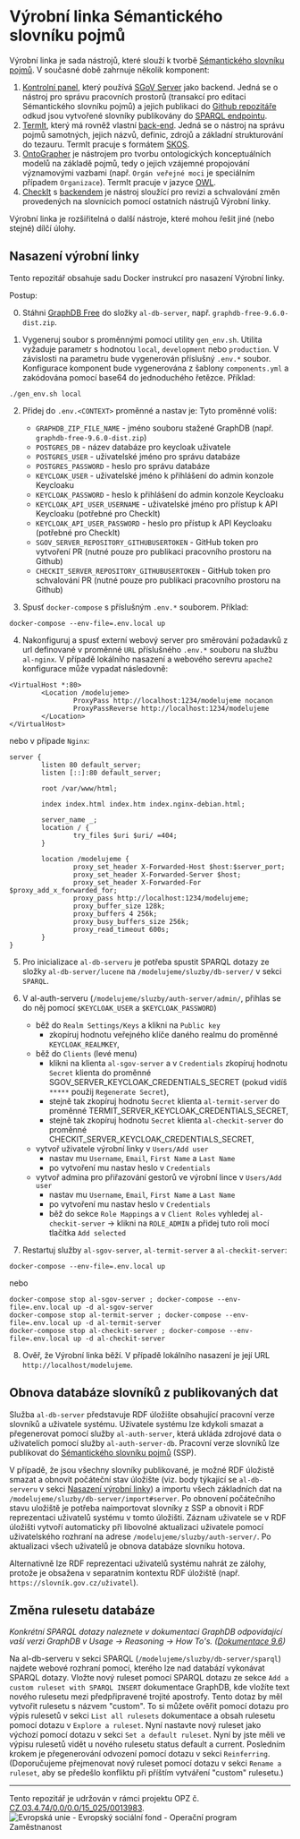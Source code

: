 # Výrobní linka Sémantického slovníku pojmů

Výrobní linka je sada nástrojů, které slouží k tvorbě [Sémantického slovníku pojmů](https://xn--slovnk-7va.gov.cz/). V současné době zahrnuje několik komponent:

1. [Kontrolní panel](https://github.com/opendata-mvcr/mission-control), který používá [SGoV Server](https://github.com/opendata-mvcr/sgov) jako backend. Jedná se o nástroj pro správu pracovních prostorů (transakcí pro editaci Sémantického slovníku pojmů) a jejich publikaci do [Github repozitáře](https://github.com/opendata-mvcr/ssp) odkud jsou vytvořené slovníky publikovány do [SPARQL endpointu](https://xn--slovnk-7va.gov.cz/sparql).
2. [TermIt](https://github.com/opendata-mvcr/termit-ui), který má rovněž vlastní [back-end](https://github.com/opendata-mvcr/termit). Jedná se o nástroj na správu pojmů samotných, jejich názvů, definic, zdrojů a základní strukturování do tezauru. TermIt pracuje s formátem [SKOS](https://www.w3.org/TR/skos-reference/).
3. [OntoGrapher](https://github.com/opendata-mvcr/ontographer) je nástrojem pro tvorbu ontologických konceptuálních modelů na základě pojmů, tedy o jejich vzájemné propojování významovými vazbami (např. `Orgán veřejné moci` je speciálním případem `Organizace`). TermIt pracuje v jazyce [OWL](https://www.w3.org/TR/2012/REC-owl2-overview-20121211/#).
4. [CheckIt]() s [backendem]() je nástroj sloužící pro revizi a schvalování změn provedených na slovnícich pomocí ostatních nástrujů Výrobní linky.

Výrobní linka je rozšiřitelná o další nástroje, které mohou řešit jiné (nebo stejné) dílčí úlohy.

## Nasazení výrobní linky

Tento repozitář obsahuje sadu Docker instrukcí pro nasazení Výrobní linky.

Postup:

0. Stáhni [GraphDB Free](https://graphdb.ontotext.com) do složky `al-db-server`, např. `graphdb-free-9.6.0-dist.zip`.

1. Vygeneruj soubor s proměnnými pomocí utility `gen_env.sh`. Utilita vyžaduje parametr s hodnotou `local`, `development` nebo `production`. V závislosti na parametru bude vygenerován příslušný `.env.*` soubor. Konfigurace komponent bude vygenerována z šablony `components.yml` a zakódována pomocí base64 do jednoduchého řetězce. Příklad:

```
./gen_env.sh local
```

2. Přidej do `.env.<CONTEXT>` proměnné a nastav je:
   Tyto proměnné volíš:

   - `GRAPHDB_ZIP_FILE_NAME` - jméno souboru stažené GraphDB (např. `graphdb-free-9.6.0-dist.zip`)
   - `POSTGRES_DB` - název databáze pro keycloak uživatele
   - `POSTGRES_USER` - uživatelské jméno pro správu databáze
   - `POSTGRES_PASSWORD` - heslo pro správu databáze
   - `KEYCLOAK_USER` - uživatelské jméno k přihlášení do admin konzole Keycloaku
   - `KEYCLOAK_PASSWORD` - heslo k přihlášení do admin konzole Keycloaku
   - `KEYCLOAK_API_USER_USERNAME` - uživatelské jméno pro přístup k API Keycloaku (potřebné pro CheckIt)
   - `KEYCLOAK_API_USER_PASSWORD` - heslo pro přístup k API Keycloaku (potřebné pro CheckIt)
   - `SGOV_SERVER_REPOSITORY_GITHUBUSERTOKEN` - GitHub token pro vytvoření PR (nutné pouze pro publikaci pracovního prostoru na Github)
   - `CHECKIT_SERVER_REPOSITORY_GITHUBUSERTOKEN` - GitHub token pro schvalování PR (nutné pouze pro publikaci pracovního prostoru na Github)

3. Spusť `docker-compose` s příslušným `.env.*` souborem. Příklad:

```
docker-compose --env-file=.env.local up
```

4. Nakonfiguruj a spusť externí webový server pro směrování požadavků z url definované v proměnné `URL` příslušného `.env.*` souboru 
na službu `al-nginx`. V případě lokálního nasazení a webového serevru `apache2` konfigurace může vypadat následovně:
```
<VirtualHost *:80>
        <Location /modelujeme>
                ProxyPass http://localhost:1234/modelujeme nocanon
                ProxyPassReverse http://localhost:1234/modelujeme
        </Location>
</VirtualHost>
 ```

nebo v případe `Nginx`:

```
server {
        listen 80 default_server;
        listen [::]:80 default_server;

        root /var/www/html;

        index index.html index.htm index.nginx-debian.html;

        server_name _;
        location / {
                try_files $uri $uri/ =404;
        }

        location /modelujeme {
                proxy_set_header X-Forwarded-Host $host:$server_port;
                proxy_set_header X-Forwarded-Server $host;
                proxy_set_header X-Forwarded-For $proxy_add_x_forwarded_for;
                proxy_pass http://localhost:1234/modelujeme;
                proxy_buffer_size 128k;
                proxy_buffers 4 256k;
                proxy_busy_buffers_size 256k;
                proxy_read_timeout 600s;
        }
}
```

5. Pro inicializace `al-db-serveru` je potřeba spustit SPARQL dotazy ze složky `al-db-server/lucene` na `/modelujeme/sluzby/db-server/` v sekci `SPARQL`.

6. V al-auth-serveru (`/modelujeme/sluzby/auth-server/admin/`, přihlas se do něj pomocí `$KEYCLOAK_USER` a
`$KEYCLOAK_PASSWORD`)

   - běž do `Realm Settings/Keys` a klikni na `Public key`
     - zkopíruj hodnotu veřejného klíče daného realmu do proměnné `KEYCLOAK_REALMKEY`,
   - běž do `Clients` (levé menu)
     - klikni na klienta `al-sgov-server` a v `Credentials` zkopíruj hodnotu `Secret` klienta do proměnné SGOV_SERVER_KEYCLOAK_CREDENTIALS_SECRET (pokud vidíš `*****` použij `Regenerate Secret`), 
     - stejně tak zkopíruj hodnotu `Secret` klienta `al-termit-server` do proměnné TERMIT_SERVER_KEYCLOAK_CREDENTIALS_SECRET,
     - stejně tak zkopíruj hodnotu `Secret` klienta `al-checkit-server` do proměnné CHECKIT_SERVER_KEYCLOAK_CREDENTIALS_SECRET,
   - vytvoř uživatele výrobní linky v `Users/Add user`
     - nastav mu `Username`, `Email`, `First Name` a `Last Name`
     - po vytvoření mu nastav heslo v `Credentials`
   - vytvoř admina pro přiřazování gestorů ve výrobní lince v `Users/Add user`
     - nastav mu `Username`, `Email`, `First Name` a `Last Name`
     - po vytvoření mu nastav heslo v `Credentials`
     - běž do sekce `Role Mappings` a v `Client Roles` vyhledej `al-checkit-server` -> klikni na `ROLE_ADMIN` a přidej tuto roli mocí tlačítka `Add selected`

7. Restartuj služby `al-sgov-server`, `al-termit-server` a `al-checkit-server`:

```
docker-compose --env-file=.env.local up
```

nebo 

```
docker-compose stop al-sgov-server ; docker-compose --env-file=.env.local up -d al-sgov-server
docker-compose stop al-termit-server ; docker-compose --env-file=.env.local up -d al-termit-server
docker-compose stop al-checkit-server ; docker-compose --env-file=.env.local up -d al-checkit-server
```

8. Ověř, že Výrobní linka běží. V případě lokálního nasazení je její URL `http://localhost/modelujeme`.

## Obnova databáze slovníků z publikovaných dat

Služba `al-db-server` představuje RDF úložište obsahující pracovní verze slovníků a uživatele systému. Uživatele systému lze kdykoli smazat a přegenerovat pomocí služby `al-auth-server`, která ukláda zdrojové data o uživatelích pomocí služby `al-auth-server-db`. Pracovní verze slovníků lze publikovat do [Sémantického slovníku pojmů](https://xn--slovnk-7va.gov.cz/) (SSP). 

V případě, že jsou všechny slovníky publikované, je možné RDF úložistě smazat a obnovit počáteční stav úložište (viz. body týkající se `al-db-serveru` v sekci [Nasazení výrobní linky](https://github.com/opendata-mvcr/sgov-assembly-line/edit/main/README.md#nasazen%C3%AD-v%C3%BDrobn%C3%AD-linky)) a importu všech základních dat na `/modelujeme/sluzby/db-server/import#server`. Po obnovení počátečního stavu uložiště je potřeba naimportovat slovníky z SSP a obnovit i RDF reprezentaci uživatelů systému v tomto úložišti. Záznam uživatele se v RDF úložišti vytvoří automaticky při libovolné aktualizaci uživatele pomocí uživatelského rozhraní na adrese `/modelujeme/sluzby/auth-server/`. Po aktualizaci všech uživatelů je obnova databáze slovníku hotova. 

Alternativně lze RDF reprezentaci uživatelů systému nahrát ze zálohy, protože je obsažena v separatním kontextu RDF úložiště (např. `https://slovník.gov.cz/uživatel`).

## Změna rulesetu databáze

*Konkrétní SPARQL dotazy naleznete v dokumentaci GraphDB odpovídající vaší verzi GraphDB v Usage -> Reasoning -> How To's. ([Dokumentace 9.6](https://graphdb.ontotext.com/documentation/9.6/standard/reasoning.html#how-to-s))*

Na al-db-serveru v sekci SPARQL (`/modelujeme/sluzby/db-server/sparql`) najdete webové rozhraní pomocí, kterého lze nad databází vykonávat SPARQL dotazy. Vložte nový ruleset pomocí SPARQL dotazu ze sekce `Add a custom ruleset with SPARQL INSERT` dokumentace GraphDB, kde vložíte text nového rulesetu mezi předpřipravené trojité apostrofy. Tento dotaz by měl vytvořit rulesetu s názvem "custom". To si můžete ověřit pomocí dotazu pro výpis rulesetů v sekci `List all rulesets` dokumentace a obsah rulesetu pomocí dotazu v `Explore a ruleset`. Nyní nastavte nový ruleset jako výchozí pomocí dotazu v sekci `Set a default ruleset`. Nyní by jste měli ve výpisu rulesetů vidět u nového rulesetu status default a current. Posledním krokem je přegenerování odvození pomocí dotazu v sekci `Reinferring`. (Doporučujeme přejmenovat nový ruleset pomocí dotazu v sekci `Rename a ruleset`, aby se předešlo konfliktu při příštím vytváření "custom" rulesetu.)

---
Tento repozitář je udržován v rámci projektu OPZ č. [CZ.03.4.74/0.0/0.0/15_025/0013983](https://esf2014.esfcr.cz/PublicPortal/Views/Projekty/Public/ProjektDetailPublicPage.aspx?action=get&datovySkladId=F5E162B2-15EC-4BBE-9ABD-066388F3D412).
![Evropská unie - Evropský sociální fond - Operační program Zaměstnanost](https://data.gov.cz/images/ozp_logo_cz.jpg)

